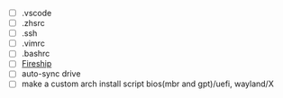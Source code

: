 * [ ] .vscode
* [ ] .zhsrc
* [ ] .ssh
* [ ] .vimrc
* [ ] .bashrc
* [ ] [Fireship](https://www.youtube.com/watch?v=r_MpUP6aKiQ)
* [ ] auto-sync drive
* [ ] make a custom arch install script bios(mbr and gpt)/uefi, wayland/X

